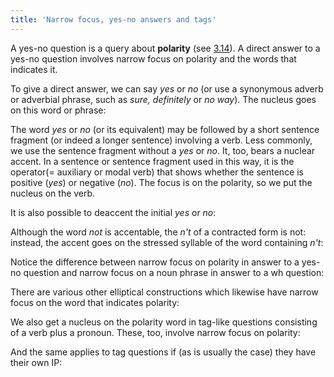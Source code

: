 ```yaml
---
title: 'Narrow focus, yes-no answers and tags'
---
```


<script>
  import Audio from '$lib/Audio.svelte'
  import AudioWrapper from '$lib/AudioWrapper.svelte'
  import Naudio from '$lib/Naudio.svelte'
</script>

A yes-no question is a query about **polarity** (see [3.14](3.14)). A direct answer to a yes-no question involves narrow focus on polarity and the words that indicates it.

To give a direct answer, we can say _yes_ or _no_ (or use a synonymous adverb or adverbial phrase, such as _sure, definitely_ or _no way_). The nucleus goes on this word or phrase:

<Naudio
  sentence="?? Have you finished? <br><br> - 'Yes <br> - 'Definitely <br> - Oh 'sure <br> - 'No. <br> - *Not 'really. "
  nuclei="{['Yes', 'Def', 'sure', 'No', 'real']}" 
/>
The word _yes_ or _no_ (or its equivalent) may be followed by a short sentence fragment (or indeed a longer sentence) involving a verb. Less commonly, we use the sentence fragment without a _yes_ or _no_. It, too, bears a nuclear accent. In a sentence or sentence fragment used in this way, it is the operator(= auxiliary or modal verb) that shows whether the sentence is positive (_yes_) or negative (_no_). The focus is on the polarity, so we put the nucleus on the verb.

<Naudio
  sentence="?? Have you finished? <br><br> - 'Yes, | I 'have. <br> - 'Yes, | I 'have finished. <br> - I 'have. <br> - 'No, | I 'haven't. <br> - 'No, | I 'haven't finished"
  nuclei="{['Yes', 'have', 'No']}" 
/>
It is also possible to deaccent the initial _yes_ or _no_:

<Naudio
  sentence="?? Have you finished? <br><br> - Yes I 'have. <br> - No I 'haven't"
  nuclei="{['have']}" 
/>
Although the word _not_ is accentable, the _n't_ of a contracted form is not: instead, the accent goes on the stressed syllable of the word containing _n't_:

<Naudio
  sentence="?? Is that a firearm? <br> - 'No, | it's 'not. <br> - 'No, | it 'isn't. <br><br>
  ?? Can she manage Wednesday? <br> - 'No, | She 'can't."
  nuclei="{['No', 'is', 'can\'t']}" 
/>
Notice the difference between narrow focus on polarity in answer to a yes-no question and narrow focus on a noun phrase in answer to a wh question:

<Naudio
  sentence="?? Is Peter coming? <br> - Yes, | he 'is. <br> - Yes, Peter 'is coming. <br><br>
  Who's coming? <br> - 'Peter is. <br> - 'Peter's coming."
  nuclei="{['Yes', 'is', 'Pet']}" 
/>
There are various other elliptical constructions which likewise have narrow focus on the word that indicates polarity:

<Naudio
  sentence="?? D'you think they'll appeal? <br> - I'm afraid they 'might. <br><br>
  ?? Is she going to reply? <br> - I *don't think she 'will. <br><br>
  ??Are you coming out with us? <br> - I'm a*fraid 'not"
  nuclei="{['might', 'will', 'not']}" 
/>
We also get a nucleus on the polarity word in tag-like questions consisting of a verb plus a pronoun. These, too, involve narrow focus on polarity:

<Naudio
  sentence="?? We're nearly ready. <br> - 'Are you? <br><br>
  ?? They haven't taken their vouchers. <br> - Haven't they? <br><br>
  ?? You're quite wrong, you know. <br> - 'Am I?"
  nuclei="{['Are', 'Have', 'Am']}" 
/>
And the same applies to tag questions if (as is usually the case) they have their own IP:
<Naudio
  sentence="It's a *beautiful 'day, | 'isn't it? <br>
  We could *go to 'Chichester, | 'couldn't we? <br>
  They've for*gotten all a'bout it, | 'haven't they? <br>
  *Wayne didn't 'call, | 'did he?"
  nuclei="{['day', 'is', 'Chich', 'could', 'bout', 'have', 'call', 'he', 'did']}" 
/>
